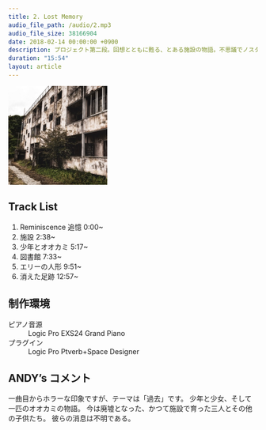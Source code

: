 ```yaml
---
title: 2. Lost Memory
audio_file_path: /audio/2.mp3
audio_file_size: 38166904
date: 2018-02-14 00:00:00 +0900
description: プロジェクト第二段。回想とともに甦る、とある施設の物語。不思議でノスタルジックな雰囲気をイメージしました。
duration: "15:54"
layout: article
---
```


<img src="/images/jackets/ep2.jpg" width="200">

## Track List

1. Reminiscence 追憶 0:00~
2. 施設 2:38~
3. 少年とオオカミ 5:17~
4. 図書館 7:33~
5. エリーの人形 9:51~
6. 消えた足跡 12:57~

## 制作環境

<dl>
  <dt>ピアノ音源</dt>
  <dd>Logic Pro EXS24 Grand Piano</dd>
  <dt>プラグイン</dt>
  <dd>Logic Pro Ptverb+Space Designer</dd>
</dl>

## ANDY’s コメント

一曲目からホラーな印象ですが、テーマは「過去」です。
少年と少女、そして一匹のオオカミの物語。
今は廃墟となった、かつて施設で育った三人とその他の子供たち。
彼らの消息は不明である。
